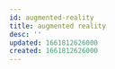 ```yaml
---
id: augmented-reality
title: augmented reality
desc: ''
updated: 1661812626000
created: 1661812626000
---
```

